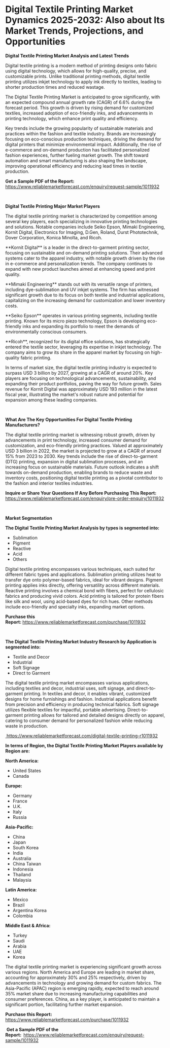 <p><h1>Digital Textile Printing Market Dynamics 2025-2032: Also about Its Market Trends, Projections, and Opportunities</h1></p><p><strong>Digital Textile Printing Market Analysis and Latest Trends</strong></p>
<p><p>Digital textile printing is a modern method of printing designs onto fabric using digital technology, which allows for high-quality, precise, and customizable prints. Unlike traditional printing methods, digital textile printing utilizes inkjet technology to apply ink directly to textiles, leading to shorter production times and reduced wastage.</p><p>The Digital Textile Printing Market is anticipated to grow significantly, with an expected compound annual growth rate (CAGR) of 6.6% during the forecast period. This growth is driven by rising demand for customized textiles, increased adoption of eco-friendly inks, and advancements in printing technology, which enhance print quality and efficiency. </p><p>Key trends include the growing popularity of sustainable materials and practices within the fashion and textile industry. Brands are increasingly focusing on eco-conscious production techniques, driving the demand for digital printers that minimize environmental impact. Additionally, the rise of e-commerce and on-demand production has facilitated personalized fashion experiences, further fueling market growth. The shift toward automation and smart manufacturing is also shaping the landscape, improving operational efficiency and reducing lead times in textile production.</p></p>
<p><strong>Get a Sample PDF of the Report:&nbsp;</strong> <a href="https://www.reliablemarketforecast.com/enquiry/request-sample/1011932?utm_campaign=2796&utm_medium=2&utm_source=Github&utm_content=ia&utm_term=17042025&utm_id=digital-textile-printing">https://www.reliablemarketforecast.com/enquiry/request-sample/1011932</a></p>
<p>&nbsp;</p>
<p><strong>Digital Textile Printing Major Market Players</strong></p>
<p><p>The digital textile printing market is characterized by competition among several key players, each specializing in innovative printing technologies and solutions. Notable companies include Seiko Epson, Mimaki Engineering, Kornit Digital, Electronics for Imaging, D.Gen, Roland, Durst Phototechnik, Dover Corporation, Konica Minolta, and Ricoh.</p><p>**Kornit Digital** is a leader in the direct-to-garment printing sector, focusing on sustainable and on-demand printing solutions. Their advanced systems cater to the apparel industry, with notable growth driven by the rise in e-commerce and personalization trends. The company continues to expand with new product launches aimed at enhancing speed and print quality.</p><p>**Mimaki Engineering** stands out with its versatile range of printers, including dye-sublimation and UV inkjet systems. The firm has witnessed significant growth due to its focus on both textile and industrial applications, capitalizing on the increasing demand for customization and lower inventory costs.</p><p>**Seiko Epson** operates in various printing segments, including textile printing. Known for its micro piezo technology, Epson is developing eco-friendly inks and expanding its portfolio to meet the demands of environmentally conscious consumers.</p><p>**Ricoh**, recognized for its digital office solutions, has strategically entered the textile sector, leveraging its expertise in inkjet technology. The company aims to grow its share in the apparel market by focusing on high-quality fabric printing.</p><p>In terms of market size, the digital textile printing industry is expected to surpass USD 3 billion by 2027, growing at a CAGR of around 20%. Key players are focusing on technological advancements, sustainability, and expanding their product portfolios, paving the way for future growth. Sales revenue for Kornit Digital was approximately USD 193 million in the latest fiscal year, illustrating the market's robust nature and potential for expansion among these leading companies.</p></p>
<p>&nbsp;</p>
<p><strong>What Are The Key Opportunities For Digital Textile Printing Manufacturers?</strong></p>
<p><p>The digital textile printing market is witnessing robust growth, driven by advancements in print technology, increased consumer demand for customization, and eco-friendly printing practices. Valued at approximately USD 3 billion in 2022, the market is projected to grow at a CAGR of around 15% from 2023 to 2030. Key trends include the rise of direct-to-garment (DTG) printing, expansion in digital sublimation processes, and an increasing focus on sustainable materials. Future outlook indicates a shift towards on-demand production, enabling brands to reduce waste and inventory costs, positioning digital textile printing as a pivotal contributor to the fashion and interior textiles industries.</p></p>
<p><strong>Inquire or Share Your Questions If Any Before Purchasing This Report:</strong> <a href="https://www.reliablemarketforecast.com/enquiry/pre-order-enquiry/1011932?utm_campaign=2796&utm_medium=2&utm_source=Github&utm_content=ia&utm_term=17042025&utm_id=digital-textile-printing">https://www.reliablemarketforecast.com/enquiry/pre-order-enquiry/1011932</a></p>
<p>&nbsp;</p>
<p><strong>Market Segmentation</strong></p>
<p><strong>The Digital Textile Printing Market Analysis by types is segmented into:</strong></p>
<p><ul><li>Sublimation</li><li>Pigment</li><li>Reactive</li><li>Acid</li><li>Others</li></ul></p>
<p><p>Digital textile printing encompasses various techniques, each suited for different fabric types and applications. Sublimation printing utilizes heat to transfer dye onto polymer-based fabrics, ideal for vibrant designs. Pigment printing applies inks directly, offering versatility across different materials. Reactive printing involves a chemical bond with fibers, perfect for cellulosic fabrics and producing vivid colors. Acid printing is tailored for protein fibers like silk and wool, using acid-based dyes for rich hues. Other methods include eco-friendly and specialty inks, expanding market options.</p></p>
<p><strong>Purchase this Report:&nbsp;</strong><a href="https://www.reliablemarketforecast.com/purchase/1011932?utm_campaign=2796&utm_medium=2&utm_source=Github&utm_content=ia&utm_term=17042025&utm_id=digital-textile-printing">https://www.reliablemarketforecast.com/purchase/1011932</a></p>
<p>&nbsp;</p>
<p><strong>The Digital Textile Printing Market Industry Research by Application is segmented into:</strong></p>
<p><ul><li>Textile and Decor</li><li>Industrial</li><li>Soft Signage</li><li>Direct to Garment</li></ul></p>
<p><p>The digital textile printing market encompasses various applications, including textiles and decor, industrial uses, soft signage, and direct-to-garment printing. In textiles and decor, it enables vibrant, customized designs for home furnishings and fashion. Industrial applications benefit from precision and efficiency in producing technical fabrics. Soft signage utilizes flexible textiles for impactful, portable advertising. Direct-to-garment printing allows for tailored and detailed designs directly on apparel, catering to consumer demand for personalized fashion while reducing waste in production.</p></p>
<p><a href="https://www.reliablemarketforecast.com/digital-textile-printing-r1011932?utm_campaign=2796&utm_medium=2&utm_source=Github&utm_content=ia&utm_term=17042025&utm_id=digital-textile-printing">&nbsp;https://www.reliablemarketforecast.com/digital-textile-printing-r1011932</a></p>
<p><strong>In terms of Region, the Digital Textile Printing Market Players available by Region are:</strong></p>
<p>
    <p> <strong> North America: </strong>
        <ul>
            <li>United States</li>
            <li>Canada</li>
        </ul>
        </p> 
    <p> <strong> Europe: </strong>
        <ul>
            <li>Germany</li>
            <li>France</li>
            <li>U.K.</li>
            <li>Italy</li>
            <li>Russia</li>
        </ul>
        </p> 
    <p> <strong> Asia-Pacific: </strong>
        <ul>
            <li>China</li>
            <li>Japan</li>
            <li>South Korea</li>
            <li>India</li>
            <li>Australia</li>
            <li>China Taiwan</li>
            <li>Indonesia</li>
            <li>Thailand</li>
            <li>Malaysia</li>
        </ul>
        </p> 
    <p> <strong> Latin America: </strong>
        <ul>
            <li>Mexico</li>
            <li>Brazil</li>
            <li>Argentina Korea</li>
            <li>Colombia</li>
        </ul>
        </p> 
    <p> <strong> Middle East & Africa: </strong>
        <ul>
            <li>Turkey</li>
            <li>Saudi</li>
            <li>Arabia</li>
            <li>UAE</li>
            <li>Korea</li>
        </ul>
    </p>
    </p>
<p><p>The digital textile printing market is experiencing significant growth across various regions. North America and Europe are leading in market share, accounting for approximately 30% and 25% respectively, driven by advancements in technology and growing demand for custom fabrics. The Asia-Pacific (APAC) region is emerging rapidly, expected to reach around 35% market share due to increasing manufacturing capabilities and consumer preferences. China, as a key player, is anticipated to maintain a significant portion, facilitating further market expansion.</p></p>
<p><strong>Purchase this Report: </strong><a href="https://www.reliablemarketforecast.com/purchase/1011932?utm_campaign=2796&utm_medium=2&utm_source=Github&utm_content=ia&utm_term=17042025&utm_id=digital-textile-printing">https://www.reliablemarketforecast.com/purchase/1011932</a></p>
<p>&nbsp;<strong>Get a Sample PDF of the Report:&nbsp;&nbsp;</strong><a href="https://www.reliablemarketforecast.com/enquiry/request-sample/1011932?utm_campaign=2796&utm_medium=2&utm_source=Github&utm_content=ia&utm_term=17042025&utm_id=digital-textile-printing">https://www.reliablemarketforecast.com/enquiry/request-sample/1011932</a></p>
<p><strong></strong></p>
<p><p></p><p></p><p></p></p>